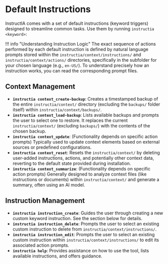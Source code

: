 # Default Instructions

InstructIA comes with a set of default instructions (keyword triggers) designed to streamline common tasks. Use them by running `instructia <keyword>`:

!!! info "Understanding Instruction Logic"
    The exact sequence of actions performed by each default instruction is defined by natural language prompts stored within the `instructia/context/instructions/` and `instructia/context/actions/` directories, specifically in the subfolder for your chosen language (e.g., `en-US/`). To understand precisely how an instruction works, you can read the corresponding prompt files.

## Context Management

-   **`instructia context_create-backup`**: Creates a timestamped backup of the entire `instructia/context/` directory (excluding the `backups/` folder itself) within `instructia/context/backups/`.
-   **`instructia context_load-backup`**: Lists available backups and prompts the user to select one to restore. It replaces the current `instructia/context/` (excluding `backups/`) with the contents of the chosen backup.
-   **`instructia context_update`**: (Functionality depends on specific action prompts) Typically used to update context elements based on external sources or predefined configurations.
-   **`instructia context_reset`**: Resets the `instructia/context/` by deleting user-added instructions, actions, and potentially other context data, reverting to the default state provided during installation.
-   **`instructia context_summarize`**: (Functionality depends on specific action prompts) Generally designed to analyze context files (like instructions or documents) within `instructia/context/` and generate a summary, often using an AI model.

## Instruction Management

-   **`instructia instruction_create`**: Guides the user through creating a new custom keyword instruction. See the section below for details.
-   **`instructia instruction_delete`**: Prompts the user to select an existing custom instruction to delete from `instructia/context/instructions/`.
-   **`instructia instruction_edit`**: Prompts the user to select an existing custom instruction within `instructia/context/instructions/` to edit its associated action prompts.
-   **`instructia help`**: Provides assistance on how to use the tool, lists available instructions, and offers guidance. 